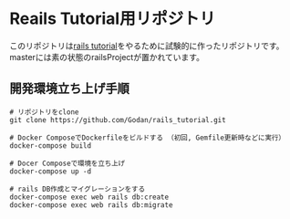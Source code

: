 


# Reails Tutorial用リポジトリ

このリポジトリは[rails tutorial](https://railstutorial.jp/)をやるために試験的に作ったリポジトリです。
masterには素の状態のrailsProjectが置かれています。

## 開発環境立ち上げ手順

```
# リポジトリをclone
git clone https://github.com/Godan/rails_tutorial.git

# Docker ComposeでDockerfileをビルドする （初回, Gemfile更新時などに実行）
docker-compose build  

# Docer Composeで環境を立ち上げ
docker-compose up -d

# rails DB作成とマイグレーションをする
docker-compose exec web rails db:create
docker-compose exec web rails db:migrate

```
